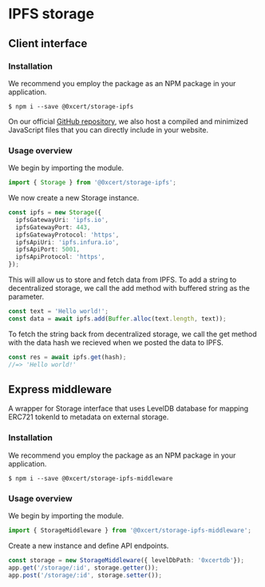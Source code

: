 # IPFS storage

## Client interface

### Installation

We recommend you employ the package as an NPM package in your application.

```shell
$ npm i --save @0xcert/storage-ipfs
```

On our official [GitHub repository](https://github.com/0xcert/framework), we also host a compiled and minimized JavaScript files that you can directly include in your website.

### Usage overview

We begin by importing the module.

```ts
import { Storage } from '@0xcert/storage-ipfs';
```

We now create a new Storage instance.

```ts
const ipfs = new Storage({
  ipfsGatewayUri: 'ipfs.io',
  ipfsGatewayPort: 443,
  ipfsGatewayProtocol: 'https',
  ipfsApiUri: 'ipfs.infura.io',
  ipfsApiPort: 5001,
  ipfsApiProtocol: 'https',
});
```

This will allow us to store and fetch data from IPFS. To add a string to decentralized storage, we call the add method with buffered string as the parameter.

```ts
const text = 'Hello world!';
const data = await ipfs.add(Buffer.alloc(text.length, text));
```

To fetch the string back from decentralized storage, we call the get method with the data hash we recieved when we posted the data to IPFS.

```ts
const res = await ipfs.get(hash);
//=> 'Hello world!'
```

## Express middleware

A wrapper for Storage interface that uses LevelDB database for mapping ERC721 tokenId to metadata on external storage.

### Installation

We recommend you employ the package as an NPM package in your application.

```shell
$ npm i --save @0xcert/storage-ipfs-middleware
```

### Usage overview

We begin by importing the module.

```ts
import { StorageMiddleware } from '@0xcert/storage-ipfs-middleware';
```

Create a new instance and define API endpoints.

```ts
const storage = new StorageMiddleware({ levelDbPath: '0xcertdb'});
app.get('/storage/:id', storage.getter());
app.post('/storage/:id', storage.setter());
```
